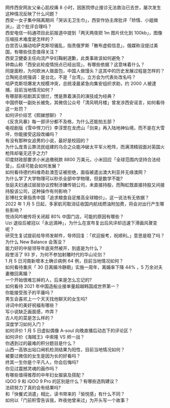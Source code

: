 网传西安网友父亲心肌绞痛 8 小时，因医院停止接诊无法救治已去世，屡次发生这种情况反映了什么问题？  
西安一女子集中隔离期间「哭诉无卫生巾」，西安作协主席批评「矫情、小姐做派」，这个批评合理吗？  
西安电信一码通项目此前报道中提到「两天两夜把 1m 图片优化到 100kb」，图像压缩技术难度是怎样的？  
白宫否认煽动哈萨克斯坦骚乱，指责俄罗斯「散布虚假信息」，俄媒称没提过美国，有哪些信息值得关注？  
西安卫健委主任向流产孕妇鞠躬道歉，此类事故该如何避免？  
钟南山称「西安此轮疫情拐点已经出现」，有哪些依据？这意味着什么？  
同是面粉，为何欧洲人做面包，中国人做馒头？这其中的历史发展过程是怎样的？  
立陶宛总统强调：是台北，不是「台湾」，立方会为代表处改名吗？  
哈萨克斯坦爆发大规模冲突，总统凌晨紧急向集安组织求助，约 2000 人被逮捕，目前当地情况如何？  
有哪部影视剧其实很烂，愣是靠着演员的演技成为经典？  
中国侨联一副处长被免，其微信公众号「清风明月楼」曾发涉西安谣言，如何看待这一处罚？  
如何评价综艺《熙娣想聊》？  
《反贪风暴》每一部评分都不及格，为什么还能拍五部？  
电视剧版《雪中悍刀行》李淳罡在龙虎山「剑来」再入陆地神仙境，而不是在大雪坪，你能接受这段改编吗？  
有没有那种女追男的小说，最好是校园的？  
为什么庞青云靠流民组建的乌合之众能冲破太平军火枪阵，而满清精锐面对英国火枪阵却毫无还手之力?  
印度财政部要求小米追缴税款 8800 万美元，小米回应「全球范围内坚持合法经营」，后续可能会如何发展？  
如何看待德约科维奇赴澳签证被拒绝，面临被遣出澳大利亚并无缘澳网？  
为什么学了大学物理可以秒杀全部中学物理，但是数学不能?  
张庭夫妇通过层层协议控制涉嫌传销公司，未直接持股，而陶虹既直接持股又间接持股该公司，这种操作有何影响？  
彭博社文章指责中国「追求粮食自足推高全球粮价」，这一说法有无依据？  
2022 年 1 月 5 日起，多家航司取消征收国内航线燃油附加费，将会对出行产生哪些影响？  
悦诗风吟被传将关闭超 80% 中国门店，可能的原因有哪些？  
Uzi 退役后被冠以「永远滴神」，为什么在宣布复出后风评却迅速下滑画风骤变呢？  
研究生复试提前给导师发邮件，导师回复：「欢迎报考，祝顺利。」意思是稳了吗？  
为什么 New Balance 会落没？  
能力好的中层领导年底突然被开，到底是为什么？  
段誉活了 93 岁，为何不参加射雕时代的华山论剑？  
1 月 5 日河南新增本土确诊病例 64 例，目前当地情况如何？  
如何看待重庆「 30 日离婚冷静期」实施一周年，离婚率下降 44% ，5 万余对夫妻撤回离婚？  
一个开始很难忘掉的人，后来是怎么忘记的?  
如何看待 2021 年中国造船业接单量超越韩国成世界第一？  
你能接受孩子的平庸吗？  
男生会喜欢上一个天天找他聊天的女生吗?  
诗词中的美好祝福有哪些？  
写小说缺乏画面感，咋弄？  
古人吃的菜是怎么样的？  
深度学习如何入门？  
如何评价 1 月 5 日虚拟偶像 A-soul 向晚直播后动态下的评论区？  
如何评价《海贼王》中索隆 VS 烬一战？  
你遇到过的最难的积分题目是什么？  
山西一高铁出站口闸机检测结果为阳性，目前当地情况如何？  
被要过微信的女生是因为长的好看吗？  
终其一生你是个平凡人，你会后悔吗?  
你见过震撼灵魂的画作吗？  
有哪些值得推荐的中年妇女服装及搭配？  
iQOO 9 和 iQOO 9 Pro 的区别是什么？有哪些选购建议？  
法硕努力了真的会有结果吗?  
和「快餐式消遣」相比，读书带来的「愉悦感」有什么不同？  
如何以「门前积雪告诉我，昨夜他曾来过」为开头写一个故事？  
